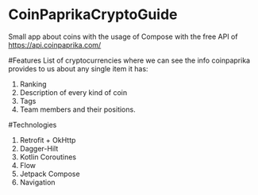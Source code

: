 # CoinPaprikaCryptoGuide
Small app about coins with the usage of Compose with the free API of https://api.coinpaprika.com/

#Features
List of cryptocurrencies where we can see the info coinpaprika provides to us about any single item it has:
1. Ranking
2. Description of every kind of coin
3. Tags
4. Team members and their positions.

#Technologies
1. Retrofit + OkHttp
2. Dagger-Hilt
3. Kotlin Coroutines
4. Flow
5. Jetpack Compose
6. Navigation
